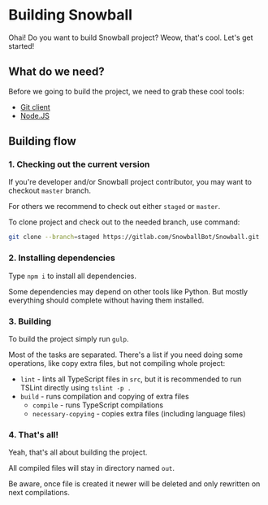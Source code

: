 # Building Snowball

Ohai! Do you want to build Snowball project? Weow, that's cool. Let's get started!

## What do we need?

Before we going to build the project, we need to grab these cool tools:

- [Git client][git_url]
- [Node.JS][nodejs_url]

## Building flow

### 1. Checking out the current version

If you're developer and/or Snowball project contributor, you may want to checkout `master` branch.

For others we recommend to check out either `staged` or `master`.

To clone project and check out to the needed branch, use command:

```bash
git clone --branch=staged https://gitlab.com/SnowballBot/Snowball.git
```

### 2. Installing dependencies

Type `npm i` to install all dependencies.

Some dependencies may depend on other tools like Python. But mostly everything should complete without having them installed.

### 3. Building

To build the project simply run `gulp`.

Most of the tasks are separated. There's a list if you need doing some operations, like copy extra files, but not compiling whole project:

- `lint` - lints all TypeScript files in `src`, but it is recommended to run TSLint directly using `tslint -p .`
- `build` - runs compilation and copying of extra files
  - `compile` - runs TypeScript compilations
  - `necessary-copying` - copies extra files (including language files)

### 4. That's all!

Yeah, that's all about building the project.

All compiled files will stay in directory named `out`.

Be aware, once file is created it newer will be deleted and only rewritten on next compilations.

<!-- META -->

[git_url]: https://git-scm.com/
[nodejs_url]: https://nodejs.org/
